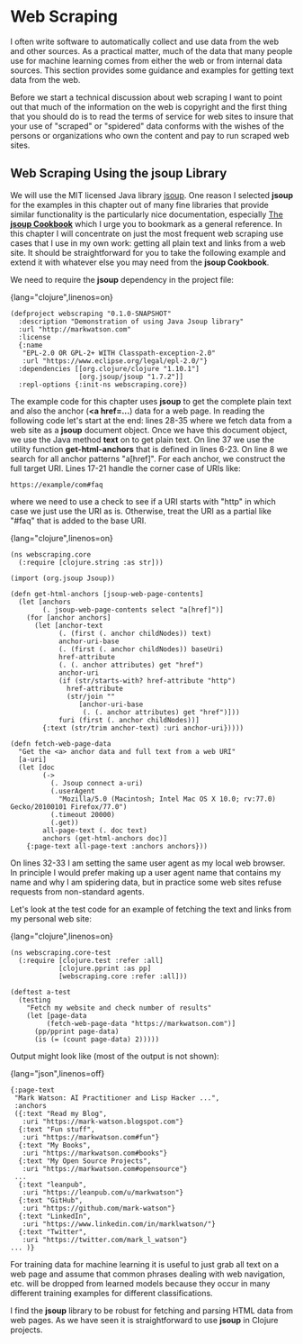 # Web Scraping

I often write software to automatically collect and use data from the web and other sources. As a practical matter, much of the data that many people use for machine learning comes from either the web or from internal data sources. This section provides some guidance and examples for getting text data from the web.

Before we start a technical discussion about web scraping I want to point out that much of the information on the web is copyright and the first thing that you should do is to read the terms of service for web sites to insure that your use of "scraped" or "spidered" data conforms with the wishes of the persons or organizations who own the content and pay to run scraped web sites.

## Web Scraping Using the **jsoup** Library

We will use the MIT licensed Java library [jsoup](http://jsoup.org/). One reason I selected **jsoup** for the examples in this chapter out of many fine libraries that provide similar functionality is the particularly nice documentation, especially [The **jsoup Cookbook**](http://jsoup.org/cookbook/) which I urge you to bookmark as a general reference. In this chapter I will concentrate on just the most frequent web scraping use cases that I use in my own work: getting all plain text and links from a web site. It should be straightforward for you to take the following example and extend it with whatever else you may need from the **jsoup Cookbook**.

We need to require the **jsoup** dependency in the project file:

{lang="clojure",linenos=on}
~~~~~~~~
(defproject webscraping "0.1.0-SNAPSHOT"
  :description "Demonstration of using Java Jsoup library"
  :url "http://markwatson.com"
  :license
  {:name
   "EPL-2.0 OR GPL-2+ WITH Classpath-exception-2.0"
   :url "https://www.eclipse.org/legal/epl-2.0/"}
  :dependencies [[org.clojure/clojure "1.10.1"]
                 [org.jsoup/jsoup "1.7.2"]]
  :repl-options {:init-ns webscraping.core})
~~~~~~~~

The example code for this chapter uses **jsoup** to get the complete plain text and also the anchor (**<a href=...**) data for a web page. In reading the following code let's start at the end: lines 28-35 where we fetch data from a web site as a **jsoup** document object. Once we have this document object, we use the Java method **text** on to get plain text. On line 37 we use the utility function **get-html-anchors** that is defined in lines 6-23. On line 8 we search for all anchor patterns "a[href]". For each anchor, we construct the full target URI. Lines 17-21 handle the corner case of URIs like:

    https://example/com#faq

where we need to use a check to see if a URI starts with "http" in which case we just use the URI as is. Otherwise, treat the URI as a partial like "#faq" that is added to the base URI.

{lang="clojure",linenos=on}
~~~~~~~~
(ns webscraping.core
  (:require [clojure.string :as str]))

(import (org.jsoup Jsoup))

(defn get-html-anchors [jsoup-web-page-contents]
  (let [anchors
        (. jsoup-web-page-contents select "a[href]")]
    (for [anchor anchors]
      (let [anchor-text
            (. (first (. anchor childNodes)) text)
            anchor-uri-base
            (. (first (. anchor childNodes)) baseUri)
            href-attribute
            (. (. anchor attributes) get "href")
            anchor-uri
            (if (str/starts-with? href-attribute "http")
              href-attribute
              (str/join ""
                 [anchor-uri-base
                  (. (. anchor attributes) get "href")]))
            furi (first (. anchor childNodes))]
        {:text (str/trim anchor-text) :uri anchor-uri}))))

(defn fetch-web-page-data
  "Get the <a> anchor data and full text from a web URI"
  [a-uri]
  (let [doc
        (->
          (. Jsoup connect a-uri)
          (.userAgent
            "Mozilla/5.0 (Macintosh; Intel Mac OS X 10.0; rv:77.0) Gecko/20100101 Firefox/77.0")
          (.timeout 20000)
          (.get))
        all-page-text (. doc text)
        anchors (get-html-anchors doc)]
    {:page-text all-page-text :anchors anchors}))
~~~~~~~~

On lines 32-33 I am setting the same user agent as my local web browser. In principle I would prefer making up a user agent name that contains my name and why I am spidering data, but in practice some web sites refuse requests from non-standard agents.

Let's look at the test code for an example of fetching the text and links from my personal web site:

{lang="clojure",linenos=on}
~~~~~~~~
(ns webscraping.core-test
  (:require [clojure.test :refer :all]
            [clojure.pprint :as pp]
            [webscraping.core :refer :all]))

(deftest a-test
  (testing
    "Fetch my website and check number of results"
    (let [page-data
         (fetch-web-page-data "https://markwatson.com")]
      (pp/pprint page-data)
      (is (= (count page-data) 2)))))
~~~~~~~~

Output might look like (most of the output is not shown):

{lang="json",linenos=off}
~~~~~~~~
{:page-text
 "Mark Watson: AI Practitioner and Lisp Hacker ...",
 :anchors
 ({:text "Read my Blog",
   :uri "https://mark-watson.blogspot.com"}
  {:text "Fun stuff",
   :uri "https://markwatson.com#fun"}
  {:text "My Books",
   :uri "https://markwatson.com#books"}
  {:text "My Open Source Projects",
   :uri "https://markwatson.com#opensource"}
 ...
  {:text "leanpub",
   :uri "https://leanpub.com/u/markwatson"}
  {:text "GitHub",
   :uri "https://github.com/mark-watson"}
  {:text "LinkedIn",
   :uri "https://www.linkedin.com/in/marklwatson/"}
  {:text "Twitter",
   :uri "https://twitter.com/mark_l_watson"}
... )}
~~~~~~~~

For training data for machine learning it is useful to just grab all text on a web page and assume that common phrases dealing with web navigation, etc. will be dropped from learned models because they occur in many different training examples for different classifications.

I find the **jsoup** library to be robust for fetching and parsing HTML data from web pages. As we have seen it is straightforward to use **jsoup** in Clojure projects.